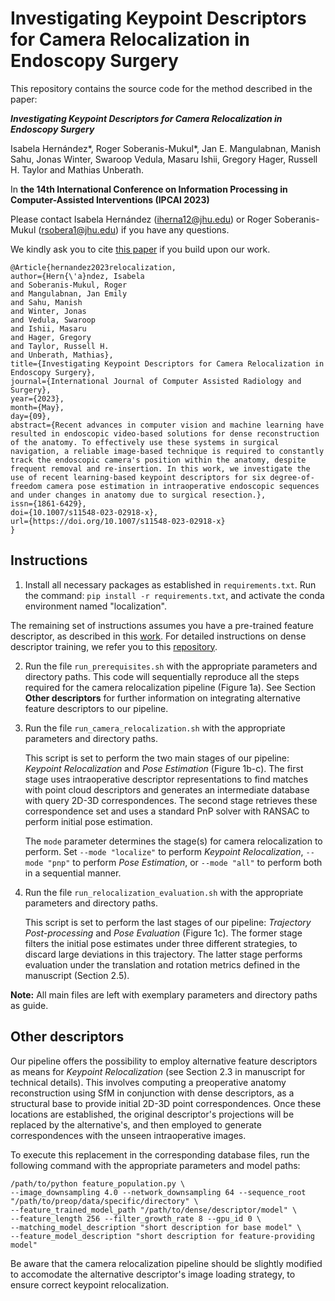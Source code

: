 # Investigating Keypoint Descriptors for Camera Relocalization in Endoscopy Surgery

This repository contains the source code for the method described in the paper:

***Investigating Keypoint Descriptors for Camera Relocalization in Endoscopy Surgery***

Isabela Hernández*, Roger Soberanis-Mukul*, Jan E.
Mangulabnan, Manish Sahu, Jonas Winter, Swaroop
Vedula, Masaru Ishii, Gregory Hager, Russell H. Taylor and Mathias Unberath.

In **the 14th International Conference on Information Processing in
Computer-Assisted Interventions (IPCAI 2023)**

Please contact Isabela Hernández (iherna12@jhu.edu) or Roger Soberanis-Mukul (rsobera1@jhu.edu) if you have any questions.

We kindly ask you to cite [this paper](https://link.springer.com/article/10.1007/s11548-023-02918-x) if you build upon our work.

```
@Article{hernandez2023relocalization,
author={Hern{\'a}ndez, Isabela
and Soberanis-Mukul, Roger
and Mangulabnan, Jan Emily
and Sahu, Manish
and Winter, Jonas
and Vedula, Swaroop
and Ishii, Masaru
and Hager, Gregory
and Taylor, Russell H.
and Unberath, Mathias},
title={Investigating Keypoint Descriptors for Camera Relocalization in Endoscopy Surgery},
journal={International Journal of Computer Assisted Radiology and Surgery},
year={2023},
month={May},
day={09},
abstract={Recent advances in computer vision and machine learning have resulted in endoscopic video-based solutions for dense reconstruction of the anatomy. To effectively use these systems in surgical navigation, a reliable image-based technique is required to constantly track the endoscopic camera's position within the anatomy, despite frequent removal and re-insertion. In this work, we investigate the use of recent learning-based keypoint descriptors for six degree-of-freedom camera pose estimation in intraoperative endoscopic sequences and under changes in anatomy due to surgical resection.},
issn={1861-6429},
doi={10.1007/s11548-023-02918-x},
url={https://doi.org/10.1007/s11548-023-02918-x}
}
```

## Instructions

1. Install all necessary packages as established in ```requirements.txt```. Run the command:
```pip install -r requirements.txt```, and activate the conda environment named "localization".

The remaining set of instructions assumes you have a pre-trained feature descriptor, as described in this [work](https://ieeexplore.ieee.org/document/9157241). For detailed instructions on dense descriptor training, we refer you to this [repository](https://github.com/lppllppl920/DenseDescriptorLearning-Pytorch).

2. Run the file ```run_prerequisites.sh``` with the appropriate parameters and directory paths. This code will sequentially reproduce all the steps required for the camera relocalization pipeline (Figure 1a). See Section **Other descriptors** for further information on integrating alternative feature descriptors to our pipeline.

3. Run the file ```run_camera_relocalization.sh``` with the appropriate parameters and directory paths. 

    This script is set to perform the two main stages of our pipeline: *Keypoint Relocalization* and *Pose Estimation* (Figure 1b-c). The first stage uses intraoperative descriptor representations to find matches with point cloud descriptors and generates an intermediate database with query 2D-3D correspondences. The second stage retrieves these correspondence set and uses a standard PnP solver with RANSAC to perform initial pose estimation.  

    The ```mode``` parameter determines the stage(s) for camera relocalization to perform. Set ```--mode "localize"``` to perform *Keypoint Relocalization*, ```--mode "pnp"``` to perform *Pose Estimation*, or ```--mode "all"``` to perform both in a sequential manner. 

4. Run the file ```run_relocalization_evaluation.sh``` with the appropriate parameters and directory paths.

    This script is set to perform the last stages of our pipeline: *Trajectory Post-processing* and *Pose Evaluation* (Figure 1c). The former stage filters the initial pose estimates under three different strategies, to discard large deviations in this trajectory. The latter stage performs evaluation under the translation and rotation metrics defined in the manuscript (Section 2.5).

**Note:** All main files are left with exemplary parameters and directory paths as guide.

## Other descriptors

Our pipeline offers the possibility to employ alternative feature descriptors as means for *Keypoint Relocalization* (see Section 2.3 in manuscript for technical details). This involves computing a preoperative anatomy reconstruction using SfM in conjunction with dense descriptors, as a structural base to provide initial 2D-3D point correspondences. Once these locations are established, the original descriptor's projections will be replaced by the alternative's, and then employed to generate correspondences with the unseen intraoperative images.

To execute this replacement in the corresponding database files, run the following command with the appropriate parameters and model paths:
```
/path/to/python feature_population.py \
--image_downsampling 4.0 --network_downsampling 64 --sequence_root "/path/to/preop/data/specific/directory" \
--feature_trained_model_path "/path/to/dense/descriptor/model" \
--feature_length 256 --filter_growth_rate 8 --gpu_id 0 \
--matching_model_description "short description for base model" \
--feature_model_description "short description for feature-providing model"
```

Be aware that the camera relocalization pipeline should be slightly modified to accomodate the alternative descriptor's image loading strategy, to ensure correct keypoint relocalization.